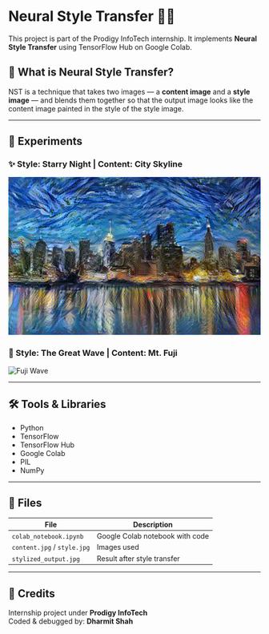 # Neural Style Transfer 🎨🧠

This project is part of the Prodigy InfoTech internship. It implements **Neural Style Transfer** using TensorFlow Hub on Google Colab.

## 📌 What is Neural Style Transfer?

NST is a technique that takes two images — a **content image** and a **style image** — and blends them together so that the output image looks like the content image painted in the style of the style image.

---

## 🧪 Experiments

### ✨ Style: Starry Night | Content: City Skyline
![Starry City](stylized_result.jpg)

### 🌊 Style: The Great Wave | Content: Mt. Fuji
![Fuji Wave](stylized_result(1).jpg)

---

## 🛠 Tools & Libraries

- Python
- TensorFlow
- TensorFlow Hub
- Google Colab
- PIL
- NumPy

---

## 📁 Files

| File | Description |
|------|-------------|
| `colab_notebook.ipynb` | Google Colab notebook with code |
| `content.jpg` / `style.jpg` | Images used |
| `stylized_output.jpg` | Result after style transfer |

---

## 🤝 Credits

Internship project under **Prodigy InfoTech**  
Coded & debugged by: **Dharmit Shah**
